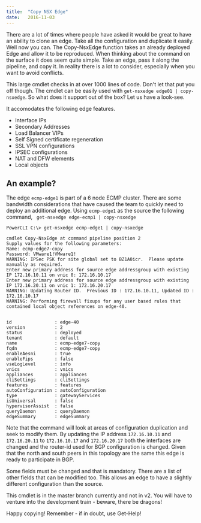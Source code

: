```yaml
---
title:  "Copy NSX Edge"
date:   2016-11-03
---
```


There are a lot of times where people have asked it would be great to have an ability to clone an edge. Take all the configuration and duplicate it easily. Well now you can. The Copy-NsxEdge function takes an already deployed Edge and allow it to be reproduced.  When thinking about the command on the surface it does seem quite simple. Take an edge, pass it along the pipeline, and copy it. In reality there is a lot to consider, especially when you want to avoid conflicts.

This large cmdlet checks in at over 1000 lines of code. Don't let that put you off though. The cmdlet can be easily used with ```get-nsxedge edge01 | copy-nsxedge```. So what does it support out of the box? Let us have a look-see.

It accomodates the following edge features.

* Interface IPs
* Secondary Addresses
* Load Balancer VIPs
* Self Signed certificate regeneration
* SSL VPN configurations
* IPSEC configurations
* NAT and DFW elements
* Local objects

## An example?

The edge ```ecmp-edge1``` is part of a 6 node ECMP cluster. There are some bandwidth considerations that have caused the team to quickly need to deploy an additional edge. Using ```ecmp-edge1``` as the source the following command, ``` get-nsxedge edge-ecmp1 | copy-nsxedge```

``` 
PowerCLI C:\> get-nsxedge ecmp-edge1 | copy-nsxedge

cmdlet Copy-NsxEdge at command pipeline position 2
Supply values for the following parameters:
Name: ecmp-edge7-copy
Password: VMware1!VMware1!
WARNING: IPSec PSK for site global set to BZ1A0icr.  Please update manually as required.
Enter new primary address for source edge addressgroup with existing IP 172.16.10.11 on vnic 0: 172.16.10.17
Enter new primary address for source edge addressgroup with existing IP 172.16.20.11 on vnic 1: 172.16.20.17
WARNING: Updating Router ID.  Previous ID : 172.16.10.11, Updated ID : 172.16.10.17
WARNING: Performing firewall fixups for any user based rules that contained local object references on edge-40.


id                : edge-40
version           : 2
status            : deployed
tenant            : default
name              : ecmp-edge7-copy
fqdn              : ecmp-edge7-copy
enableAesni       : true
enableFips        : false
vseLogLevel       : info
vnics             : vnics
appliances        : appliances
cliSettings       : cliSettings
features          : features
autoConfiguration : autoConfiguration
type              : gatewayServices
isUniversal       : false
hypervisorAssist  : false
queryDaemon       : queryDaemon
edgeSummary       : edgeSummary

```

Note that the command will look at areas of configuration duplication and seek to modify them. By updating the IP address ```172.16.10.11``` and ```172.16.20.11``` to `172.16.10.17` and `172.16.20.17` both the interfaces are changed and the router-id used for BGP configuration is changed. Given that the north and south peers in this topology are the same this edge is ready to participate in BGP.

Some fields must be changed and that is mandatory. There are a list of other fields that can be modified too. This allows an edge to have a slightly different configuration than the source.

This cmdlet is in the master branch currently and not in v2. You will have to venture into the development train - beware, there be dragons!

Happy copying! Remember - if in doubt, use Get-Help!